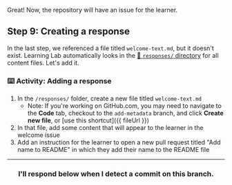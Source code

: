 Great! Now, the repository will have an issue for the learner.

## Step 9: Creating a response

In the last step, we referenced a file titled `welcome-text.md`, but it doesn't exist. Learning Lab automatically looks in the [:book: `responses/` directory](https://github.github.com/learning-lab-equipment/#/3-5-responses) for all content files. Let's add it.

### :keyboard: Activity: Adding a response

1. In the `/responses/` folder, create a new file titled `welcome-text.md`
    - Note: If you're working on GitHub.com, you may need to navigate to the **Code** tab, checkout to the `add-metadata` branch, and click **Create new file**, or [use this shortcut]({{ fileUrl }})
1. In that file, add some content that will appear to the learner in the welcome issue
1. Add an instruction for the learner to open a new pull request titled "Add name to README" in which they add their name to the README file

<hr>
<h3 align="center">I'll respond below when I detect a commit on this branch.</h3>
